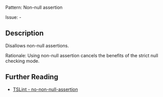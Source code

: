 Pattern: Non-null assertion

Issue: -

## Description

Disallows non-null assertions.  
  
Rationale: Using non-null assertion cancels the benefits of the strict null checking mode.

## Further Reading

* [TSLint - no-non-null-assertion](https://palantir.github.io/tslint/rules/no-non-null-assertion)